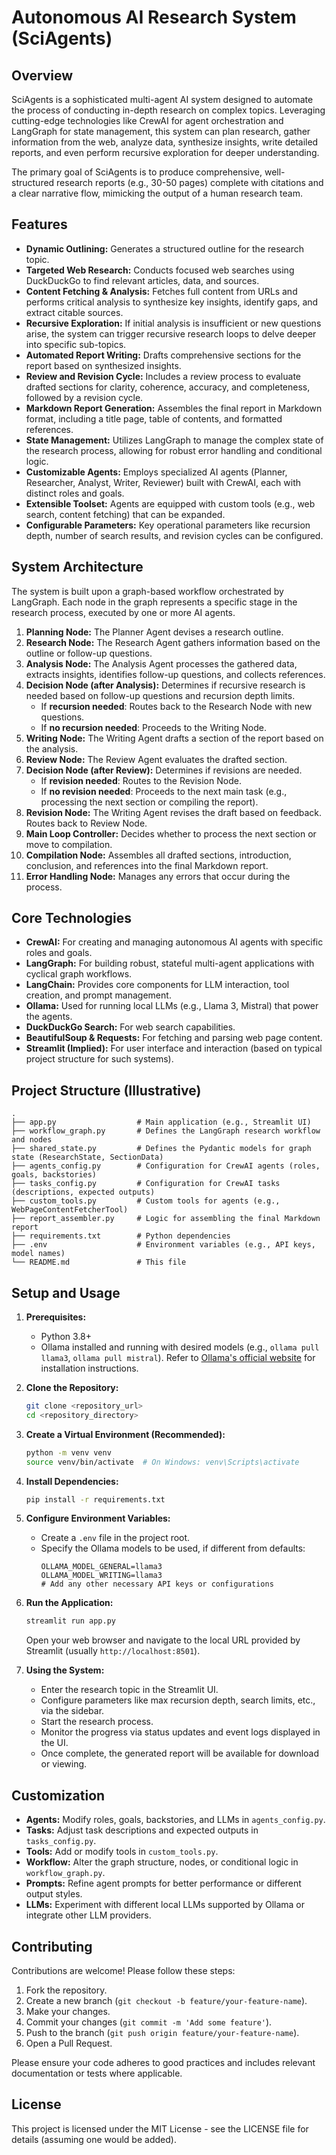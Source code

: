 # Autonomous AI Research System (SciAgents)

## Overview

SciAgents is a sophisticated multi-agent AI system designed to automate the process of conducting in-depth research on complex topics. Leveraging cutting-edge technologies like CrewAI for agent orchestration and LangGraph for state management, this system can plan research, gather information from the web, analyze data, synthesize insights, write detailed reports, and even perform recursive exploration for deeper understanding.

The primary goal of SciAgents is to produce comprehensive, well-structured research reports (e.g., 30-50 pages) complete with citations and a clear narrative flow, mimicking the output of a human research team.

## Features

*   **Dynamic Outlining:** Generates a structured outline for the research topic.
*   **Targeted Web Research:** Conducts focused web searches using DuckDuckGo to find relevant articles, data, and sources.
*   **Content Fetching & Analysis:** Fetches full content from URLs and performs critical analysis to synthesize key insights, identify gaps, and extract citable sources.
*   **Recursive Exploration:** If initial analysis is insufficient or new questions arise, the system can trigger recursive research loops to delve deeper into specific sub-topics.
*   **Automated Report Writing:** Drafts comprehensive sections for the report based on synthesized insights.
*   **Review and Revision Cycle:** Includes a review process to evaluate drafted sections for clarity, coherence, accuracy, and completeness, followed by a revision cycle.
*   **Markdown Report Generation:** Assembles the final report in Markdown format, including a title page, table of contents, and formatted references.
*   **State Management:** Utilizes LangGraph to manage the complex state of the research process, allowing for robust error handling and conditional logic.
*   **Customizable Agents:** Employs specialized AI agents (Planner, Researcher, Analyst, Writer, Reviewer) built with CrewAI, each with distinct roles and goals.
*   **Extensible Toolset:** Agents are equipped with custom tools (e.g., web search, content fetching) that can be expanded.
*   **Configurable Parameters:** Key operational parameters like recursion depth, number of search results, and revision cycles can be configured.

## System Architecture

The system is built upon a graph-based workflow orchestrated by LangGraph. Each node in the graph represents a specific stage in the research process, executed by one or more AI agents.

1.  **Planning Node:** The Planner Agent devises a research outline.
2.  **Research Node:** The Research Agent gathers information based on the outline or follow-up questions.
3.  **Analysis Node:** The Analysis Agent processes the gathered data, extracts insights, identifies follow-up questions, and collects references.
4.  **Decision Node (after Analysis):** Determines if recursive research is needed based on follow-up questions and recursion depth limits.
    *   If **recursion needed**: Routes back to the Research Node with new questions.
    *   If **no recursion needed**: Proceeds to the Writing Node.
5.  **Writing Node:** The Writing Agent drafts a section of the report based on the analysis.
6.  **Review Node:** The Review Agent evaluates the drafted section.
7.  **Decision Node (after Review):** Determines if revisions are needed.
    *   If **revision needed**: Routes to the Revision Node.
    *   If **no revision needed**: Proceeds to the next main task (e.g., processing the next section or compiling the report).
8.  **Revision Node:** The Writing Agent revises the draft based on feedback. Routes back to Review Node.
9.  **Main Loop Controller:** Decides whether to process the next section or move to compilation.
10. **Compilation Node:** Assembles all drafted sections, introduction, conclusion, and references into the final Markdown report.
11. **Error Handling Node:** Manages any errors that occur during the process.

## Core Technologies

*   **CrewAI:** For creating and managing autonomous AI agents with specific roles and goals.
*   **LangGraph:** For building robust, stateful multi-agent applications with cyclical graph workflows.
*   **LangChain:** Provides core components for LLM interaction, tool creation, and prompt management.
*   **Ollama:** Used for running local LLMs (e.g., Llama 3, Mistral) that power the agents.
*   **DuckDuckGo Search:** For web search capabilities.
*   **BeautifulSoup & Requests:** For fetching and parsing web page content.
*   **Streamlit (Implied):** For user interface and interaction (based on typical project structure for such systems).

## Project Structure (Illustrative)

```
.
├── app.py                  # Main application (e.g., Streamlit UI)
├── workflow_graph.py       # Defines the LangGraph research workflow and nodes
├── shared_state.py         # Defines the Pydantic models for graph state (ResearchState, SectionData)
├── agents_config.py        # Configuration for CrewAI agents (roles, goals, backstories)
├── tasks_config.py         # Configuration for CrewAI tasks (descriptions, expected outputs)
├── custom_tools.py         # Custom tools for agents (e.g., WebPageContentFetcherTool)
├── report_assembler.py     # Logic for assembling the final Markdown report
├── requirements.txt        # Python dependencies
├── .env                    # Environment variables (e.g., API keys, model names)
└── README.md               # This file
```

## Setup and Usage

1.  **Prerequisites:**
    *   Python 3.8+
    *   Ollama installed and running with desired models (e.g., `ollama pull llama3`, `ollama pull mistral`). Refer to [Ollama's official website](https://ollama.ai/) for installation instructions.

2.  **Clone the Repository:**
    ```bash
    git clone <repository_url>
    cd <repository_directory>
    ```

3.  **Create a Virtual Environment (Recommended):**
    ```bash
    python -m venv venv
    source venv/bin/activate  # On Windows: venv\Scripts\activate
    ```

4.  **Install Dependencies:**
    ```bash
    pip install -r requirements.txt
    ```

5.  **Configure Environment Variables:**
    *   Create a `.env` file in the project root.
    *   Specify the Ollama models to be used, if different from defaults:
        ```env
        OLLAMA_MODEL_GENERAL=llama3
        OLLAMA_MODEL_WRITING=llama3
        # Add any other necessary API keys or configurations
        ```

6.  **Run the Application:**
    ```bash
    streamlit run app.py
    ```
    Open your web browser and navigate to the local URL provided by Streamlit (usually `http://localhost:8501`).

7.  **Using the System:**
    *   Enter the research topic in the Streamlit UI.
    *   Configure parameters like max recursion depth, search limits, etc., via the sidebar.
    *   Start the research process.
    *   Monitor the progress via status updates and event logs displayed in the UI.
    *   Once complete, the generated report will be available for download or viewing.

## Customization

*   **Agents:** Modify roles, goals, backstories, and LLMs in `agents_config.py`.
*   **Tasks:** Adjust task descriptions and expected outputs in `tasks_config.py`.
*   **Tools:** Add or modify tools in `custom_tools.py`.
*   **Workflow:** Alter the graph structure, nodes, or conditional logic in `workflow_graph.py`.
*   **Prompts:** Refine agent prompts for better performance or different output styles.
*   **LLMs:** Experiment with different local LLMs supported by Ollama or integrate other LLM providers.

## Contributing

Contributions are welcome! Please follow these steps:

1.  Fork the repository.
2.  Create a new branch (`git checkout -b feature/your-feature-name`).
3.  Make your changes.
4.  Commit your changes (`git commit -m 'Add some feature'`).
5.  Push to the branch (`git push origin feature/your-feature-name`).
6.  Open a Pull Request.

Please ensure your code adheres to good practices and includes relevant documentation or tests where applicable.

## License

This project is licensed under the MIT License - see the LICENSE file for details (assuming one would be added).
```
